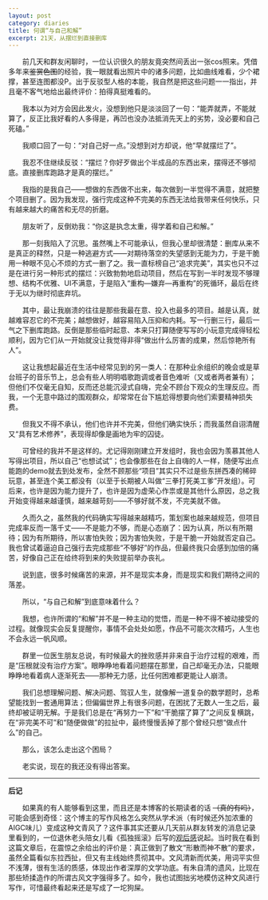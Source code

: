 ```yaml
---
layout: post
category: diaries
title: 何谓“与自己和解”
excerpt: 21天，从摆烂到直接删库
---
```


&emsp;&emsp;前几天和群友闲聊时，一位认识很久的朋友竟突然间丢出一张cos照来。凭借多年来~~鉴赏色图~~的经验，我一眼就看出照片中的诸多问题，比如曲线难看，少个裙撑，甚至连图都没P。出于反驳型人格的本能，我自然是把这些问题一一指出，并且毫不客气地给出最终评价：拍得真挺难看的。

&emsp;&emsp;我本以为对方会因此发火，没想到他只是淡淡回了一句：“能弄就弄，不能就算了，反正比我好看的人多得是，再凹也没办法抵消先天上的劣势，没必要和自己死磕。”

&emsp;&emsp;我顺口回了一句：“对自己好一点。”没想到对方却说，他“早就摆烂了”。

&emsp;&emsp;我忍不住继续反驳：“摆烂？你好歹做出个半成品的东西出来，摆得还不够彻底。直接删库跑路才是真的摆烂。”

&emsp;&emsp;我指的是我自己——想做的东西做不出来，每次做到一半觉得不满意，就把整个项目删了。因为我发现，强行完成这种不完美的东西无法给我带来任何快乐，只有越来越大的痛苦和无尽的折磨。

&emsp;&emsp;朋友听了，反倒劝我：“你这是执念太重，得学着和自己和解。”

&emsp;&emsp;那一刻我陷入了沉思。虽然嘴上不可能承认，但我心里却很清楚：删库从来不是真正的释然，只是一种逃避方式——对期待落空的失望感到无能为力，于是干脆用一种眼不见心不烦的方式一删了之。我一直标榜自己“追求完美”，其实也只不过是在进行另一种形式的摆烂：兴致勃勃地启动项目，然后在写到一半时发现不够理想、结构不优雅、UI不满意，于是陷入“重构—嫌弃—再重构”的死循环，最后在终于无以为继时彻底弃坑。

&emsp;&emsp;其中，最让我崩溃的往往是那些我最在意、投入也最多的项目。越是认真，就越难容忍它的不完美；越想做好，越容易陷入压抑和内耗。写一行删三行，最后一气之下删库跑路。反倒是那些临时起意、本来只打算随便写写的小玩意完成得轻松顺利，因为它们从一开始就没让我觉得非得“做出什么厉害的成果，然后惊艳所有人”。

&emsp;&emsp;这让我想起最近在生活中经常见到的另一类人：在那种业余组织的晚会或是草台班子的音乐节上，总会有些人明明唱歌跑调或者音色难听（又或者两者兼有）；但他们不仅毫无自知，反而还总能沉浸式自嗨，完全不顾台下观众的生理反应。而我，一个无意中路过的围观群众，却常常在台下尴尬得想要向他们索要精神损失费。

&emsp;&emsp;但我又不得不承认，他们也许并不完美，但他们确实快乐；而我虽然自诩清醒又“具有艺术修养”，表现得却像是画地为牢的囚徒。

&emsp;&emsp;可曾经的我并不是这样的。尤记得刚刚建立开发组时，我也会因为羡慕其他人写得出项目，所以自己“也想试试”；也会像那些在台上自嗨的人一样，随便写出点能跑的demo就去到处发布，全然不顾那些“项目”其实只不过是些东拼西凑的稀碎玩意，甚至连个美工都没有（以至于长期被人叫做“三拳打死美工爹”开发组）。可后来，也许是因为能力提升了，也许是因为虚荣心作祟或是其他什么原因，总之我开始变得越来越谨慎，越来越苛刻——不够好就不发，不完美就不做。

&emsp;&emsp;久而久之，虽然我的代码确实写得越来越精巧，策划案也越来越规范，但项目完成率反而一落千丈——不是能力不够，而是心态崩了：因为认真，所以有所期待；因为有所期待，所以害怕失败；因为害怕失败，于是干脆一开始就否定自己。我也曾试着逼迫自己强行去完成那些“不够好”的作品，但最终我只会感到加倍的痛苦，好像自己正在给终将到来的失败提前举办丧礼。

&emsp;&emsp;说到底，很多时候痛苦的来源，并不是现实本身，而是现实和我们期待之间的落差。

&emsp;&emsp;所以，“与自己和解”到底意味着什么？

&emsp;&emsp;我想，也许所谓的“和解”并不是一种主动的觉悟，而是一种不得不被动接受的过程。就像现实会反复提醒你，事情不会处处如愿，作品不可能次次精巧，人生也不会永远一帆风顺。

&emsp;&emsp;群里一位医生朋友总说，有时候最大的挫败感并非来自于治疗过程的艰难，而是“压根就没有治疗方案”。眼睁睁地看着问题摆在那里，自己却毫无办法，只能眼睁睁地看着病人逐渐死去——那种无力感，比任何困难都更能让人崩溃。

&emsp;&emsp;我们总想理解问题、解决问题、驾驭人生，就像解一道复杂的数学题时，总希望能找到一套通用算法；但偏偏世界上有很多问题，在困扰了无数人一生之后，最终却被证明无解。于是我们总是在“再努力一下”和“干脆摆了算了”之间反复横跳，在“非完美不可”和“随便做做”的拉扯中，最终慢慢丢掉了那个曾经只想“做点什么”的自己。

&emsp;&emsp;那么，该怎么走出这个困局？

&emsp;&emsp;老实说，现在的我还没有得出答案。

---

**后记**

&emsp;&emsp;如果真的有人能够看到这里，而且还是本博客的长期读者的话 ~~（真的有吗）~~，可能会感到奇怪：这个博主的写作风格怎么突然从学术派（有时候还外加浓重的AIGC味儿）变成这种文青风了？这件事其实还要从几天前从群友转发的消息记录里看到的，一位退休老头陪女儿看《孤独摇滚》后写的[观后感](https://mp.weixin.qq.com/s/RPRJyWlS346XIzAHSYqPPQ)说起。当时我在看到这篇文章后，在震惊之余给出的评价是：真正做到了散文“形散而神不散”的要求，虽然全篇看似东拉西扯，但又有主线始终贯彻其中。文风清新而优美，用词平实但不浅薄，很有生活的质感，体现出作者深厚的文学功底。有朱自清的遗风，比现在那些矫揉造作的所谓古风文字强得多了。如今，我也试图拙劣地模仿这种文风进行写作，可惜最终看起来还是写成了一坨狗屎。

